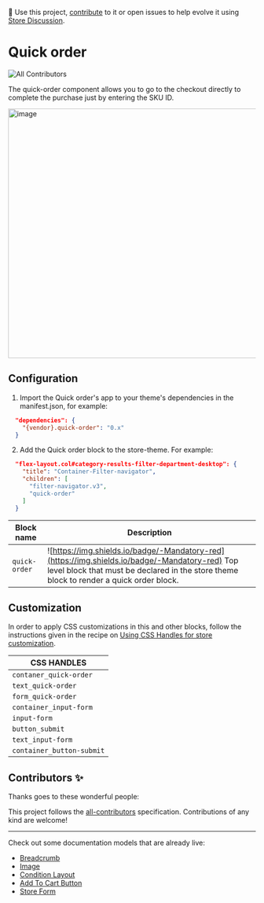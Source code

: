 📢 Use this project, [contribute](https://github.com/{OrganizationName}/{AppName}) to it or open issues to help evolve it using [Store Discussion](https://github.com/vtex-apps/store-discussion).

# Quick order

<!-- DOCS-IGNORE:start -->
<!-- ALL-CONTRIBUTORS-BADGE:START - Do not remove or modify this section -->
![All Contributors](https://img.shields.io/badge/all_contributors-1-orange.svg?style=flat-square)
<!-- ALL-CONTRIBUTORS-BADGE:END -->
<!-- DOCS-IGNORE:end -->

The quick-order component allows you to go to the checkout directly to complete the purchase just by entering the SKU ID.

<img width="508" alt="image" src="https://user-images.githubusercontent.com/66226368/219812940-79b2f29b-ad88-467b-b599-4a1aa8758907.png">

## Configuration 

1. Import the  Quick order's app to your theme's dependencies in the manifest.json, for example:
```json
  "dependencies": {
    "{vendor}.quick-order": "0.x"
  }
 ```
 
 2. Add the Quick order block to the store-theme. For example:
```json
  "flex-layout.col#category-results-filter-department-desktop": {
    "title": "Container-Filter-navigator",
    "children": [
      "filter-navigator.v3",
      "quick-order"
    ]
  }
   ```
|  Block name     | Description                                     |
| -------------- | ----------------------------------------------- |
| `quick-order` | ![https://img.shields.io/badge/-Mandatory-red](https://img.shields.io/badge/-Mandatory-red)  Top level block that must be declared in the store theme block to render a quick order block.   |

## Customization

In order to apply CSS customizations in this and other blocks, follow the instructions given in the recipe on [Using CSS Handles for store customization](https://vtex.io/docs/recipes/style/using-css-handles-for-store-customization).

|CSS HANDLES |
| ----------- | 
|` contaner_quick-order `|
|` text_quick-order `|
|` form_quick-order `|
|` container_input-form `|
|` input-form `|
|` button_submit `|
|` text_input-form `|
|` container_button-submit `|

<!-- DOCS-IGNORE:start -->

## Contributors ✨

Thanks goes to these wonderful people:

<!-- ALL-CONTRIBUTORS-LIST:START - Do not remove or modify this section -->
<!-- prettier-ignore-start -->
<!-- markdownlint-disable -->
<!-- markdownlint-enable -->
<!-- prettier-ignore-end -->
<!-- ALL-CONTRIBUTORS-LIST:END -->

This project follows the [all-contributors](https://github.com/all-contributors/all-contributors) specification. Contributions of any kind are welcome!

<!-- DOCS-IGNORE:end -->

---- 

Check out some documentation models that are already live: 
- [Breadcrumb](https://github.com/vtex-apps/breadcrumb)
- [Image](https://vtex.io/docs/components/general/vtex.store-components/image)
- [Condition Layout](https://vtex.io/docs/components/all/vtex.condition-layout@1.1.6/)
- [Add To Cart Button](https://vtex.io/docs/components/content-blocks/vtex.add-to-cart-button@0.9.0/)
- [Store Form](https://vtex.io/docs/components/all/vtex.store-form@0.3.4/)
